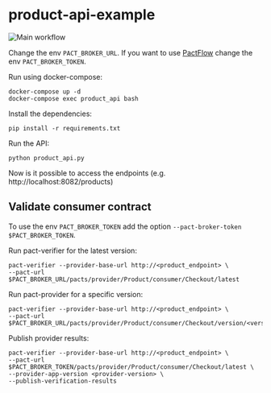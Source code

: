 # product-api-example

![Main workflow](https://github.com/LindomarReitz/product-api-example/workflows/Main%20workflow/badge.svg)

Change the env `PACT_BROKER_URL`. If you want to use [PactFlow](https://pactflow.io/) change the env `PACT_BROKER_TOKEN`.

Run using docker-compose:

```
docker-compose up -d
docker-compose exec product_api bash
```

Install the dependencies:

```
pip install -r requirements.txt
```

Run the API:

```
python product_api.py
```

Now is it possible to access the endpoints (e.g. http://localhost:8082/products)

## Validate consumer contract

To use the env `PACT_BROKER_TOKEN` add the option `--pact-broker-token $PACT_BROKER_TOKEN`.

Run pact-verifier for the latest version:

```
pact-verifier --provider-base-url http://<product_endpoint> \
--pact-url $PACT_BROKER_URL/pacts/provider/Product/consumer/Checkout/latest
```

Run pact-provider for a specific version:

```
pact-verifier --provider-base-url http://<product_endpoint> \
--pact-url $PACT_BROKER_URL/pacts/provider/Product/consumer/Checkout/version/<version>
```

Publish provider results:

```
pact-verifier --provider-base-url http://<product_endpoint> \
--pact-url $PACT_BROKER_TOKEN/pacts/provider/Product/consumer/Checkout/latest \
--provider-app-version <provider-version> \
--publish-verification-results
```




